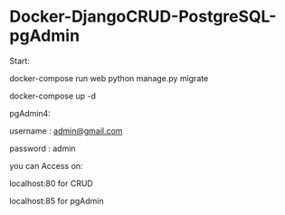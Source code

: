 # Docker-DjangoCRUD-PostgreSQL-pgAdmin
Start:

docker-compose run web python manage.py migrate

docker-compose up -d

pgAdmin4:

username : admin@gmail.com

password : admin

you can Access on:

localhost:80 for CRUD

localhost:85 for pgAdmin

